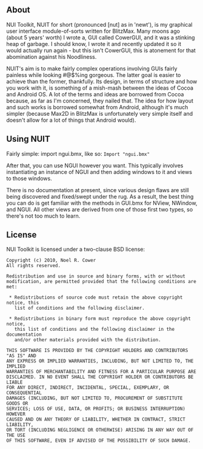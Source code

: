## About

NUI Toolkit, NUIT for short (pronounced [nut] as in 'newt'),
is my graphical user interface module-of-sorts written for
BlitzMax.  Many moons ago (about 5 years' worth) I wrote a,
GUI called CowerGUI, and it was a stinking heap of garbage.
I should know, I wrote it and recently updated it so it would
actually run again - but this isn't CowerGUI, this is atonement
for that abomination against his Noodliness.

NUIT's aim is to make fairly complex operations involving GUIs
fairly painless while looking #@$%ing gorgeous.  The latter
goal is easier to achieve than the former, thankfully.  Its
design, in terms of structure and how you work with it, is
something of a mish-mash between the ideas of Cocoa and Android
OS.  A lot of the terms and ideas are borrowed from Cocoa
because, as far as I'm concerned, they nailed that.  The idea
for how layout and such works is borrowed somewhat from Android,
although it's much simpler (because Max2D in BlitzMax is
unfortunately very simple itself and doesn't allow for a lot of
things that Android would).

## Using NUIT

Fairly simple: import ngui.bmx, like so: `Import "ngui.bmx"`

After that, you can use NGUI however you want.  This typically
involves instantiating an instance of NGUI and then adding
windows to it and views to those windows.

There is no documentation at present, since various design flaws
are still being discovered and fixed/swept under the rug.  As a
result, the best thing you can do is get familiar with the methods
in GUI.bmx for NView, NWindow, and NGUI.  All other views are
derived from one of those first two types, so there's not too much
to learn.

## License

NUI Toolkit is licensed under a two-clause BSD license:

    Copyright (c) 2010, Noel R. Cower
    All rights reserved.
    
    Redistribution and use in source and binary forms, with or without 
    modification, are permitted provided that the following conditions are met:
    
     * Redistributions of source code must retain the above copyright notice, this 
       list of conditions and the following disclaimer.
    
     * Redistributions in binary form must reproduce the above copyright notice, 
       this list of conditions and the following disclaimer in the documentation 
       and/or other materials provided with the distribution.
    
    THIS SOFTWARE IS PROVIDED BY THE COPYRIGHT HOLDERS AND CONTRIBUTORS "AS IS" AND 
    ANY EXPRESS OR IMPLIED WARRANTIES, INCLUDING, BUT NOT LIMITED TO, THE IMPLIED 
    WARRANTIES OF MERCHANTABILITY AND FITNESS FOR A PARTICULAR PURPOSE ARE 
    DISCLAIMED. IN NO EVENT SHALL THE COPYRIGHT HOLDER OR CONTRIBUTORS BE LIABLE 
    FOR ANY DIRECT, INDIRECT, INCIDENTAL, SPECIAL, EXEMPLARY, OR CONSEQUENTIAL 
    DAMAGES (INCLUDING, BUT NOT LIMITED TO, PROCUREMENT OF SUBSTITUTE GOODS OR 
    SERVICES; LOSS OF USE, DATA, OR PROFITS; OR BUSINESS INTERRUPTION) HOWEVER 
    CAUSED AND ON ANY THEORY OF LIABILITY, WHETHER IN CONTRACT, STRICT LIABILITY, 
    OR TORT (INCLUDING NEGLIGENCE OR OTHERWISE) ARISING IN ANY WAY OUT OF THE USE 
    OF THIS SOFTWARE, EVEN IF ADVISED OF THE POSSIBILITY OF SUCH DAMAGE.

